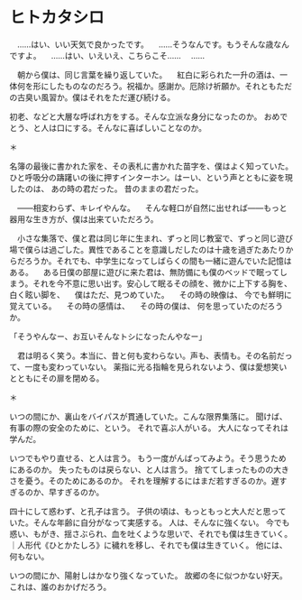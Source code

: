 # ヒトカタシロ

　……はい、いい天気で良かったです。
　……そうなんです。もうそんな歳なんですよ。
　……はい、いえいえ、こちらこそ……
　……

　朝から僕は、同じ言葉を繰り返していた。
　紅白に彩られた一升の酒は、一体何を形にしたものなのだろう。祝福か。感謝か。厄除け祈願か。それともただの古臭い風習か。僕はそれをただ運び続ける。

初老、などと大層な呼ばれ方をする。そんな立派な身分になったのか。
おめでとう、と人は口にする。そんなに喜ばしいことなのか。

＊

名簿の最後に書かれた家を、その表札に書かれた苗字を、僕はよく知っていた。
ひと呼吸分の躊躇いの後に押すインターホン。はーい、という声とともに姿を現したのは、
あの時の君だった。
昔のままの君だった。

　――相変わらず、キレイやんな。
　そんな軽口が自然に出せれば――もっと器用な生き方が、僕は出来ていただろう。

　小さな集落で、僕と君は同じ年に生まれ、ずっと同じ教室で、ずっと同じ遊び場で僕らは過ごした。異性であることを意識しだしたのは十歳を過ぎたあたりからだろうか。それでも、中学生になってしばらくの間も一緒に遊んでいた記憶はある。
　ある日僕の部屋に遊びに来た君は、無防備にも僕のベッドで眠ってしまう。それを今不意に思い出す。安心して眠るその顔を、微かに上下する胸を、白く眩い脚を、
　僕はただ、見つめていた。
　その時の映像は、
今でも鮮明に覚えている。
　その時の感情は、
　その時の僕は、
何を思っていたのだろうか。

「そうやんなー、お互いそんなトシになったんやなー」

　君は明るく笑う。本当に、昔と何も変わらない。声も、表情も。その名前だって、一度も変わっていない。
薬指に光る指輪を見られないよう、僕は愛想笑いとともにその扉を閉める。

＊

いつの間にか、裏山をバイパスが貫通していた。こんな限界集落に。
聞けば、有事の際の安全のために、という。
それで喜ぶ人がいる。
大人になってそれは学んだ。

いつでもやり直せる、と人は言う。
もう一度がんばってみよう。そう思うためにあるのか。
失ったものは戻らない、と人は言う。
捨ててしまったものの大きさを憂う。そのためにあるのか。
それを理解するにはまだ若すぎるのか。遅すぎるのか、早すぎるのか。

四十にして惑わず、と孔子は言う。
子供の頃は、もっともっと大人だと思っていた。そんな年齢に自分がなって実感する。
人は、そんなに強くない。
今でも惑い、もがき、揺さぶられ、血を吐くような思いで、それでも僕は生きていく。
｜人形代《ひとかたしろ》に穢れを移し、それでも僕は生きていく。
他には、何もない。

いつの間にか、陽射しはかなり強くなっていた。
故郷の冬に似つかない好天。これは、誰のおかげだろう。